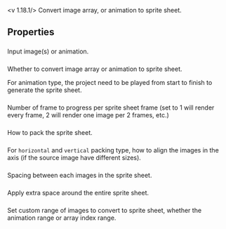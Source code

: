 <v 1.18.1/>
Convert image array, or animation to sprite sheet.

## Properties

### <junc sprites>
Input image(s) or animation.

### <junc sprite set>
Whether to convert image array or animation to sprite sheet.

For animation type, the project need to be played from start to finish to generate the sprite sheet.

### <junc frame step>
Number of frame to progress per sprite sheet frame (set to 1 will render every frame, 2 will render one image per 2 frames, etc.)

### <junc packing type>
How to pack the sprite sheet.

### <junc alignment>
For `horizontal` and `vertical` packing type, how to align the images in the axis (if the source image have different sizes).

### <junc spacing>
Spacing between each images in the sprite sheet.

### <junc padding>
Apply extra space around the entire sprite sheet.

### <junc custom range>
Set custom range of images to convert to sprite sheet, whether the animation range or array index range.